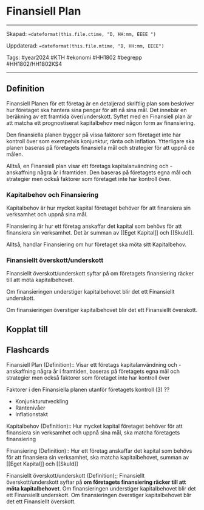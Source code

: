 # Finansiell Plan

---

Skapad: `=dateformat(this.file.ctime, "D, HH:mm, EEEE ")`

Uppdaterad: `=dateformat(this.file.mtime, "D, HH:mm, EEEE")`

Tags: #year2024 #KTH #ekonomi #HH1802 #begrepp #HH1802/HH1802KS4

---

## Definition

Finansiell Planen för ett företag är en detaljerad skriftlig plan som beskriver hur företaget ska hantera sina pengar för att nå sina mål. Det innebär en beräkning av ett framtida över/underskott. Syftet med en Finansiell plan är att matcha ett prognostiserat kapitalbehov med någon form av finansiering.

Den finansiella planen bygger på vissa faktorer som företaget inte har kontroll över som exempelvis konjunktur, ränta och inflation. Ytterligare ska planen baseras på företagets finansiella mål och strategier för att uppnå de målen.

Alltså, en Finansiell plan visar ett företags kapitalanvändning och -anskaffning några år i framtiden. Den baseras på företagets egna mål och strategier men också faktorer som företaget inte har kontroll över.

### Kapitalbehov och Finansiering

Kapitalbehov är hur mycket kapital företaget behöver för att finansiera sin verksamhet och uppnå sina mål.

Finansiering är hur ett företag anskaffar det kapital som behövs för att finansiera sin verksamhet. Det är summan av [[Eget Kapital]] och [[Skuld]].

Alltså, handlar Finansiering om hur företaget ska möta sitt Kapitalbehov.

### Finansiellt överskott/underskott

Finansiellt överskott/underskott syftar på om företagets finansiering räcker till att möta kapitalbehovet.

Om finansieringen understiger kapitalbehovet blir det ett Finansiellt underskott.

Om finansieringen överstiger kapitalbehovet blir det ett Finansiellt överskott.

## Kopplat till

## Flashcards

Finansiell Plan (Definition):: Visar ett företags kapitalanvändning och -anskaffning några år i framtiden, baseras på företagets egna mål och strategier men också faktorer som företaget inte har kontroll över
<!--SR:!2024-05-18,5,236!2024-05-31,17,294-->

Faktorer i den Finansiella planen utanför företagets kontroll (3)
??
- Konjunkturutveckling
- Räntenivåer
- Inflationstakt
<!--SR:!2024-05-19,6,254!2024-05-29,15,294-->

Kapitalbehov (Definition):: Hur mycket kapital företaget behöver för att finansiera sin verksamhet och uppnå sina mål, ska matcha företagets finansiering
<!--SR:!2024-05-21,8,252!2024-05-29,16,290-->

Finansiering (Definition):: Hur ett företag anskaffar det kapital som behövs för att finansiera sin verksamhet, ska matcha kapitalbehovet, summan av [[Eget Kapital]] och [[Skuld]]
<!--SR:!2024-05-20,7,252!2024-05-27,13,292-->

Finansiellt överskott/underskott (Definition);; Finansiellt överskott/underskott syftar på **om företagets finansiering räcker till att möta kapitalbehovet**. Om finansieringen understiger kapitalbehovet blir det ett Finansiellt underskott. Om finansieringen överstiger kapitalbehovet blir det ett Finansiellt överskott.
<!--SR:!2024-05-21,8,254-->
